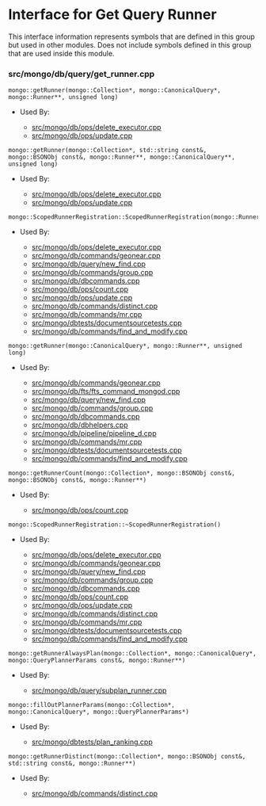 
# Interface for Get Query Runner
This interface information represents symbols that are defined in this group but used in other modules.  Does not include symbols defined in this group that are used inside this module.

### src/mongo/db/query/get\_runner.cpp

<div></div>

    mongo::getRunner(mongo::Collection*, mongo::CanonicalQuery*, mongo::Runner**, unsigned long)

- Used By:

    - [src/mongo/db/ops/delete\_executor.cpp](../../../../core\_query\_system/delete\_operations)
    - [src/mongo/db/ops/update.cpp](../../../../core\_query\_system/update\_system)

<div></div>

    mongo::getRunner(mongo::Collection*, std::string const&, mongo::BSONObj const&, mongo::Runner**, mongo::CanonicalQuery**, unsigned long)

- Used By:

    - [src/mongo/db/ops/delete\_executor.cpp](../../../../core\_query\_system/delete\_operations)
    - [src/mongo/db/ops/update.cpp](../../../../core\_query\_system/update\_system)

<div></div>

    mongo::ScopedRunnerRegistration::ScopedRunnerRegistration(mongo::Runner*)

- Used By:

    - [src/mongo/db/ops/delete\_executor.cpp](../../../../core\_query\_system/delete\_operations)
    - [src/mongo/db/commands/geonear.cpp](../../../../query\_and\_operation\_handling/database\_commands)
    - [src/mongo/db/query/new\_find.cpp](../../../../core\_query\_system/query\_system\_entry\_points)
    - [src/mongo/db/commands/group.cpp](../../../../query\_and\_operation\_handling/database\_commands)
    - [src/mongo/db/dbcommands.cpp](../../../../query\_and\_operation\_handling/database\_commands)
    - [src/mongo/db/ops/count.cpp](../../../../core\_query\_system/query\_system\_entry\_points)
    - [src/mongo/db/ops/update.cpp](../../../../core\_query\_system/update\_system)
    - [src/mongo/db/commands/distinct.cpp](../../../../query\_and\_operation\_handling/database\_commands)
    - [src/mongo/db/commands/mr.cpp](../../../../query\_and\_operation\_handling/database\_commands)
    - [src/mongo/dbtests/documentsourcetests.cpp](../../../../tests/unit\_tests)
    - [src/mongo/db/commands/find\_and\_modify.cpp](../../../../query\_and\_operation\_handling/database\_commands)

<div></div>

    mongo::getRunner(mongo::CanonicalQuery*, mongo::Runner**, unsigned long)

- Used By:

    - [src/mongo/db/commands/geonear.cpp](../../../../query\_and\_operation\_handling/database\_commands)
    - [src/mongo/db/fts/fts\_command\_mongod.cpp](../../../../core\_query\_system/full\_text\_search\_module)
    - [src/mongo/db/query/new\_find.cpp](../../../../core\_query\_system/query\_system\_entry\_points)
    - [src/mongo/db/commands/group.cpp](../../../../query\_and\_operation\_handling/database\_commands)
    - [src/mongo/db/dbcommands.cpp](../../../../query\_and\_operation\_handling/database\_commands)
    - [src/mongo/db/dbhelpers.cpp](../../../../query\_and\_operation\_handling/client\_and\_operation\_tracking)
    - [src/mongo/db/pipeline/pipeline\_d.cpp](../../../../core\_query\_system/aggregation\_framework)
    - [src/mongo/db/commands/mr.cpp](../../../../query\_and\_operation\_handling/database\_commands)
    - [src/mongo/dbtests/documentsourcetests.cpp](../../../../tests/unit\_tests)
    - [src/mongo/db/commands/find\_and\_modify.cpp](../../../../query\_and\_operation\_handling/database\_commands)

<div></div>

    mongo::getRunnerCount(mongo::Collection*, mongo::BSONObj const&, mongo::BSONObj const&, mongo::Runner**)

- Used By:

    - [src/mongo/db/ops/count.cpp](../../../../core\_query\_system/query\_system\_entry\_points)

<div></div>

    mongo::ScopedRunnerRegistration::~ScopedRunnerRegistration()

- Used By:

    - [src/mongo/db/ops/delete\_executor.cpp](../../../../core\_query\_system/delete\_operations)
    - [src/mongo/db/commands/geonear.cpp](../../../../query\_and\_operation\_handling/database\_commands)
    - [src/mongo/db/query/new\_find.cpp](../../../../core\_query\_system/query\_system\_entry\_points)
    - [src/mongo/db/commands/group.cpp](../../../../query\_and\_operation\_handling/database\_commands)
    - [src/mongo/db/dbcommands.cpp](../../../../query\_and\_operation\_handling/database\_commands)
    - [src/mongo/db/ops/count.cpp](../../../../core\_query\_system/query\_system\_entry\_points)
    - [src/mongo/db/ops/update.cpp](../../../../core\_query\_system/update\_system)
    - [src/mongo/db/commands/distinct.cpp](../../../../query\_and\_operation\_handling/database\_commands)
    - [src/mongo/db/commands/mr.cpp](../../../../query\_and\_operation\_handling/database\_commands)
    - [src/mongo/dbtests/documentsourcetests.cpp](../../../../tests/unit\_tests)
    - [src/mongo/db/commands/find\_and\_modify.cpp](../../../../query\_and\_operation\_handling/database\_commands)

<div></div>

    mongo::getRunnerAlwaysPlan(mongo::Collection*, mongo::CanonicalQuery*, mongo::QueryPlannerParams const&, mongo::Runner**)

- Used By:

    - [src/mongo/db/query/subplan\_runner.cpp](../../../../core\_query\_system/query\_execution)

<div></div>

    mongo::fillOutPlannerParams(mongo::Collection*, mongo::CanonicalQuery*, mongo::QueryPlannerParams*)

- Used By:

    - [src/mongo/dbtests/plan\_ranking.cpp](../../../../tests/unit\_tests)

<div></div>

    mongo::getRunnerDistinct(mongo::Collection*, mongo::BSONObj const&, std::string const&, mongo::Runner**)

- Used By:

    - [src/mongo/db/commands/distinct.cpp](../../../../query\_and\_operation\_handling/database\_commands)
